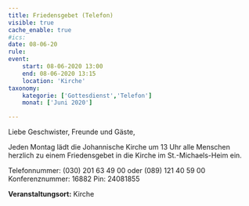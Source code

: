 ```yaml
---
title: Friedensgebet (Telefon)
visible: true
cache_enable: true
#ics: 
date: 08-06-20
rule: 
event:
	start: 08-06-2020 13:00
	end: 08-06-2020 13:15
	location: 'Kirche'
taxonomy:
	kategorie: ['Gottesdienst','Telefon']
	monat: ['Juni 2020']

---
```

Liebe Geschwister, Freunde und Gäste,

Jeden Montag lädt die Johannische Kirche um 13 Uhr alle Menschen herzlich zu einem Friedensgebet in die Kirche im St.-Michaels-Heim ein.

Telefonnummer: (030) 201 63 49 00 oder (089) 121 40 59 00
Konferenznummer: 16882
Pin: 24081855



**Veranstaltungsort:** Kirche

